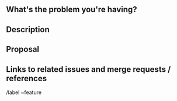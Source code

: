 ## What's the problem you're having?

<!-- 
Ex: "I can't run my tests on Windows 3.1"
-->

## Description

<!--
Include problem, use cases, benefits, and/or goals
-->

## Proposal

## Links to related issues and merge requests / references

<!--
Please paste a link of the related issues or/and merge requests
-->

/label ~feature
